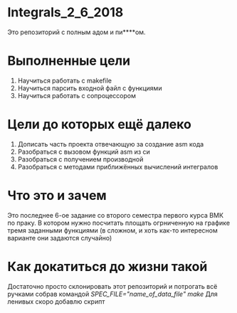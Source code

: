 # Integrals_2_6_2018


Это репозиторий с полным адом и пи\*\*\*\*ом. 

# Выполненные цели
1. Научиться работать с makefile
2. Научиться парсить входной файл с функциями
3. Научиться работать с сопроцессором

# Цели до которых ещё далеко
1. Дописать часть проекта отвечающую за создание asm кода
2. Разобраться с вызовом функций asm из си
3. Разобраться с получением производной
4. Разобраться с методами приближённых вычислений интегралов

# Что это и зачем
Это последнее 6-ое задание со второго семестра первого курса ВМК по праку. В котором нужно посчитать площать огрниченную на графике тремя заданными функциями (в сложном, и хоть как-то интересном варианте они задаются случайно)

# Как докатиться до жизни такой
Достаточно просто склонировать этот репозиторий и потрогать всё ручками собрав командой 
*SPEC_FILE="name_of_data_file" make*
Для ленивых скоро добавлю скрипт
